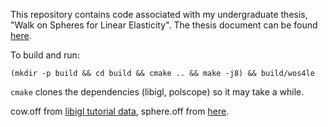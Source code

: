 This repository contains code associated with my undergraduate thesis, "Walk on Spheres for Linear Elasticity".
The thesis document can be found [here](https://apps.cs.utexas.edu/apps/tech-reports/206121).

To build and run:
```
(mkdir -p build && cd build && cmake .. && make -j8) && build/wos4le
```
`cmake` clones the dependencies (libigl, polscope) so it may take a while.

cow.off from [libigl tutorial data](https://github.com/libigl/libigl-tutorial-data),
sphere.off from [here](https://github.com/noamaig/euclidean_orbifolds).
